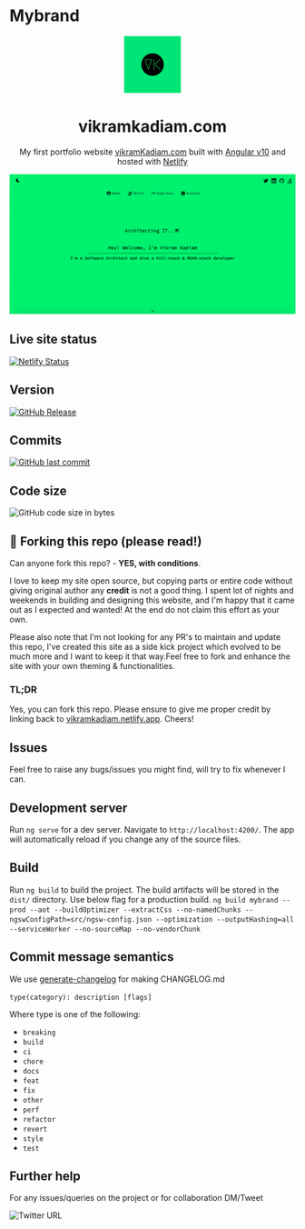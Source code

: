 # Mybrand

<div align="center">
  <img alt="Logo" src="https://raw.githubusercontent.com/KVikram/mybrand/master/src/assets/images/VK_logo.jpg" width="100" />
</div>
<h1 align="center">
  vikramkadiam.com
</h1>
<p align="center">
  My first portfolio website <a href="https://vikramkadiam.netlify.app" target="_blank">vikramKadiam.com</a> built with <a href="https://v10.angular.io/guide/quickstart" target="_blank">Angular v10</a> and hosted with <a href="https://www.netlify.com/" target="_blank">Netlify</a>
</p>

![demo](https://raw.githubusercontent.com/KVikram/mybrand/master/src/assets/images/VK_site_preview.png)

## Live site status

[![Netlify Status](https://api.netlify.com/api/v1/badges/87f74a74-d998-41dd-a261-83047fc8d700/deploy-status)](https://app.netlify.com/sites/vikramkadiam/deploys)

## Version

[![GitHub Release](https://img.shields.io/github/v/release/KVikram/mybrand?include_prereleases&style=for-the-badge)]()

## Commits
[![GitHub last commit](https://img.shields.io/github/last-commit/KVikram/mybrand?style=for-the-badge)]()

## Code size

![GitHub code size in bytes](https://img.shields.io/github/languages/code-size/KVikram/mybrand?style=for-the-badge)

## 🚨 Forking this repo (please read!)

Can anyone fork this repo? - **YES, with conditions**.

I love to keep my site open source, but copying parts or entire code without giving original author any **credit** is not a good thing. I spent lot of nights and weekends in building and designing this website, and I'm happy that it came out as I expected and wanted! At the end do not claim this effort as your own.

Please also note that I'm not looking for any PR's to maintain and update this repo, I've created this site as a side kick project which evolved to be much more and I want to keep it that way.Feel free to fork and enhance the site with your own theming & functionalities.

### TL;DR

Yes, you can fork this repo. Please ensure to give me proper credit by linking back to [vikramkadiam.netlify.app](https://vikramkadiam.netlify.app). Cheers!

## Issues

Feel free to raise any bugs/issues you might find, will try to fix whenever I can.

## Development server

Run `ng serve` for a dev server. Navigate to `http://localhost:4200/`. The app will automatically reload if you change any of the source files.

## Build

Run `ng build` to build the project. The build artifacts will be stored in the `dist/` directory. Use below flag for a production build.
`ng build mybrand --prod --aot --buildOptimizer --extractCss --no-namedChunks --ngswConfigPath=src/ngsw-config.json --optimization --outputHashing=all --serviceWorker --no-sourceMap --no-vendorChunk`

## Commit message semantics

We use [generate-changelog](https://github.com/lob/generate-changelog) for making CHANGELOG.md

`type(category): description [flags]`

Where type is one of the following:

  * `breaking`
  * `build`
  * `ci`
  * `chore`
  * `docs`
  * `feat`
  * `fix`
  * `other`
  * `perf`
  * `refactor`
  * `revert`
  * `style`
  * `test`

## Further help

For any issues/queries on the project or for collaboration DM/Tweet 

![Twitter URL](https://img.shields.io/twitter/url?color=blue&label=%40vikramKadiam&logo=twitter&style=social&url=https%3A%2F%2Ftwitter.com%2FvikramKadiam)
